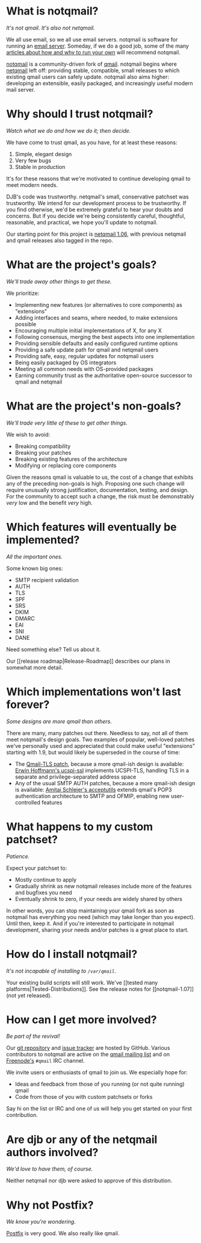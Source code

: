 # What is notqmail?

_It's not qmail. It's also not netqmail._

We all use email, so we all use email servers. notqmail is software for running an [email server](https://en.wikipedia.org/wiki/Message_transfer_agent). Someday, if we do a good job, some of the many [articles about how and why to run your own](https://arstechnica.com/information-technology/2014/02/how-to-run-your-own-e-mail-server-with-your-own-domain-part-1/) will recommend notqmail.

[notqmail](http://notqmail.org) is a community-driven fork of [qmail](https://cr.yp.to/qmail.html). notqmail begins where [netqmail](http://netqmail.org) left off: providing stable, compatible, small releases to which existing qmail users can safely update. notqmail also aims higher: developing an extensible, easily packaged, and increasingly useful modern mail server.


# Why should I trust notqmail?

_Watch what we do and how we do it; then decide._

We have come to trust qmail, as you have, for at least these reasons:

1. Simple, elegant design
2. Very few bugs
3. Stable in production

It's for these reasons that we're motivated to continue developing qmail to meet modern needs.

DJB's code was trustworthy. netqmail's small, conservative patchset was trustworthy. We intend for our development process to be trustworthy. If you find otherwise, we'd be extremely grateful to hear your doubts and concerns. But if you decide we're being consistently careful, thoughtful, reasonable, and practical, we hope you'll update to notqmail.

Our starting point for this project is [netqmail 1.06](https://github.com/notqmail/notqmail/tree/netqmail-1.06), with previous netqmail and qmail releases also tagged in the repo.


# What are the project's goals?

_We'll trade away other things to get these._

We prioritize:

- Implementing new features (or alternatives to core components) as "extensions"
- Adding interfaces and seams, where needed, to make extensions possible
- Encouraging multiple initial implementations of X, for any X
- Following consensus, merging the best aspects into one implementation
- Providing sensible defaults and easily configured runtime options
- Providing a safe update path for qmail and netqmail users
- Providing safe, easy, regular updates for notqmail users
- Being easily packaged by OS integrators
- Meeting all common needs with OS-provided packages
- Earning community trust as the authoritative open-source successor to qmail and netqmail


# What are the project's non-goals?

_We'll trade very little of these to get other things._

We wish to avoid:

- Breaking compatibility
- Breaking your patches
- Breaking existing features of the architecture
- Modifying or replacing core components

Given the reasons qmail is valuable to us, the cost of a change that exhibits any of the preceding non-goals is high. Proposing one such change will require unusually strong justification, documentation, testing, and design. For the community to accept such a change, the risk must be demonstrably _very_ low and the benefit _very_ high.


# Which features will eventually be implemented?

_All the important ones._

Some known big ones:

- SMTP recipient validation
- AUTH
- TLS
- SPF
- SRS
- DKIM
- DMARC
- EAI
- SNI
- DANE

Need something else? Tell us about it. 

Our [[release roadmap|Release-Roadmap]] describes our plans in somewhat more detail.


# Which implementations won't last forever?

_Some designs are more _qmail_ than others._

There are many, many patches out there. Needless to say, not all of them meet notqmail's design goals. Two examples of popular, well-loved patches we've personally used and appreciated that could make useful "extensions" starting with 1.9, but would likely be superseded in the course of time:

- The [Qmail-TLS patch](http://inoa.net/qmail-tls/), because a more qmail-ish design is available: [Erwin Hoffmann's ucspi-ssl](https://www.fehcom.de/ipnet/ucspi-ssl.html) implements UCSPI-TLS, handling TLS in a separate and privilege-separated address space
- Any of the usual SMTP AUTH patches, because a more qmail-ish design is available: [Amitai Schleier's acceptutils](https://schmonz.com/qmail/acceptutils/) extends qmail's POP3 authentication architecture to SMTP and OFMIP, enabling new user-controlled features


# What happens to my custom patchset?

_Patience._

Expect your patchset to:

- Mostly continue to apply
- Gradually shrink as new notqmail releases include more of the features and bugfixes you need
- Eventually shrink to zero, if your needs are widely shared by others

In other words, you can stop maintaining your qmail fork as soon as notqmail has everything you need (which may take longer than you expect). Until then, keep it. And if you're interested to participate in notqmail development, sharing your needs and/or patches is a great place to start.


# How do I install notqmail?

_It's not incapable of installing to `/var/qmail`._

Your existing build scripts will still work. 
We've [[tested many platforms|Tested-Distributions]].
See the release notes for [[notqmail-1.07]] (not yet released).


# How can I get more involved?

_Be part of the revival!_

Our [git repository](https://github.com/notqmail/notqmail) and [issue tracker](https://github.com/notqmail/notqmail/issues) are hosted by GitHub.  Various contributors to notqmail are active on the [qmail mailing list](https://cr.yp.to/lists.html#qmail) and on [Freenode's](https://freenode.net/) `#qmail` IRC channel.

We invite users or enthusiasts of qmail to join us. We especially hope for:

- Ideas and feedback from those of you running (or not quite running) qmail
- Code from those of you with custom patchsets or forks

Say hi on the list or IRC and one of us will help you get started on your first contribution.


# Are djb or any of the netqmail authors involved?

_We'd love to have them, of course._

Neither netqmail nor djb were asked to approve of this distribution.


# Why not Postfix?

_We know you're wondering._

[Postfix](http://www.postfix.org) is very good. We also really like qmail.